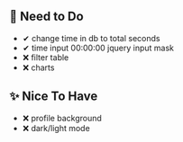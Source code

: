 🔨 Need to Do   
---------    
- ✔ change time in db to total seconds
- ✔ time input 00:00:00 jquery input mask
- ❌ filter table   
- ❌ charts 

✨ Nice To Have   
-------   
- ❌ profile background
- ❌ dark/light mode